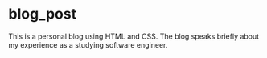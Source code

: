 # blog_post
This is a personal blog using HTML and CSS.
The blog speaks briefly about my experience as a studying software engineer.

